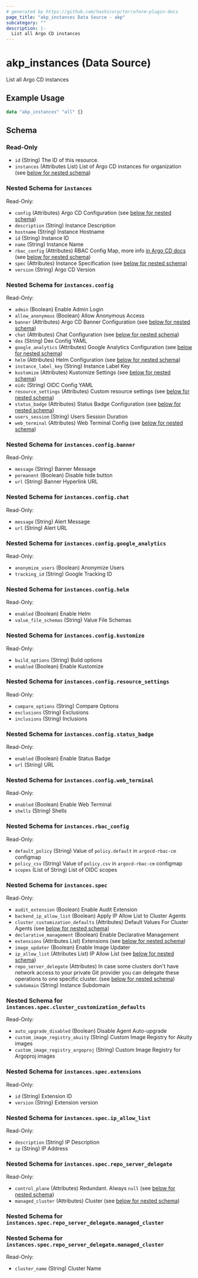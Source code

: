 ```yaml
---
# generated by https://github.com/hashicorp/terraform-plugin-docs
page_title: "akp_instances Data Source - akp"
subcategory: ""
description: |-
  List all Argo CD instances
---
```


# akp_instances (Data Source)

List all Argo CD instances

## Example Usage

```terraform
data "akp_instances" "all" {}
```

<!-- schema generated by tfplugindocs -->
## Schema

### Read-Only

- `id` (String) The ID of this resource.
- `instances` (Attributes List) List of Argo CD instances for organization (see [below for nested schema](#nestedatt--instances))

<a id="nestedatt--instances"></a>
### Nested Schema for `instances`

Read-Only:

- `config` (Attributes) Argo CD Configuration (see [below for nested schema](#nestedatt--instances--config))
- `description` (String) Instance Description
- `hostname` (String) Instance Hostname
- `id` (String) Instance ID
- `name` (String) Instance Name
- `rbac_config` (Attributes) RBAC Config Map, more info [in Argo CD docs](https://argo-cd.readthedocs.io/en/stable/operator-manual/rbac/) (see [below for nested schema](#nestedatt--instances--rbac_config))
- `spec` (Attributes) Instance Specification (see [below for nested schema](#nestedatt--instances--spec))
- `version` (String) Argo CD Version

<a id="nestedatt--instances--config"></a>
### Nested Schema for `instances.config`

Read-Only:

- `admin` (Boolean) Enable Admin Login
- `allow_anonymous` (Boolean) Allow Anonymous Access
- `banner` (Attributes) Argo CD Banner Configuration (see [below for nested schema](#nestedatt--instances--config--banner))
- `chat` (Attributes) Chat Configuration (see [below for nested schema](#nestedatt--instances--config--chat))
- `dex` (String) Dex Config YAML
- `google_analytics` (Attributes) Google Analytics Configuration (see [below for nested schema](#nestedatt--instances--config--google_analytics))
- `helm` (Attributes) Helm Configuration (see [below for nested schema](#nestedatt--instances--config--helm))
- `instance_label_key` (String) Instance Label Key
- `kustomize` (Attributes) Kustomize Settings (see [below for nested schema](#nestedatt--instances--config--kustomize))
- `oidc` (String) OIDC Config YAML
- `resource_settings` (Attributes) Custom resource settings (see [below for nested schema](#nestedatt--instances--config--resource_settings))
- `status_badge` (Attributes) Status Badge Configuration (see [below for nested schema](#nestedatt--instances--config--status_badge))
- `users_session` (String) Users Session Duration
- `web_terminal` (Attributes) Web Terminal Config (see [below for nested schema](#nestedatt--instances--config--web_terminal))

<a id="nestedatt--instances--config--banner"></a>
### Nested Schema for `instances.config.banner`

Read-Only:

- `message` (String) Banner Message
- `permanent` (Boolean) Disable hide button
- `url` (String) Banner Hyperlink URL


<a id="nestedatt--instances--config--chat"></a>
### Nested Schema for `instances.config.chat`

Read-Only:

- `message` (String) Alert Message
- `url` (String) Alert URL


<a id="nestedatt--instances--config--google_analytics"></a>
### Nested Schema for `instances.config.google_analytics`

Read-Only:

- `anonymize_users` (Boolean) Anonymize Users
- `tracking_id` (String) Google Tracking ID


<a id="nestedatt--instances--config--helm"></a>
### Nested Schema for `instances.config.helm`

Read-Only:

- `enabled` (Boolean) Enable Helm
- `value_file_schemas` (String) Value File Schemas


<a id="nestedatt--instances--config--kustomize"></a>
### Nested Schema for `instances.config.kustomize`

Read-Only:

- `build_options` (String) Build options
- `enabled` (Boolean) Enable Kustomize


<a id="nestedatt--instances--config--resource_settings"></a>
### Nested Schema for `instances.config.resource_settings`

Read-Only:

- `compare_options` (String) Compare Options
- `exclusions` (String) Exclusions
- `inclusions` (String) Inclusions


<a id="nestedatt--instances--config--status_badge"></a>
### Nested Schema for `instances.config.status_badge`

Read-Only:

- `enabled` (Boolean) Enable Status Badge
- `url` (String) URL


<a id="nestedatt--instances--config--web_terminal"></a>
### Nested Schema for `instances.config.web_terminal`

Read-Only:

- `enabled` (Boolean) Enable Web Terminal
- `shells` (String) Shells



<a id="nestedatt--instances--rbac_config"></a>
### Nested Schema for `instances.rbac_config`

Read-Only:

- `default_policy` (String) Value of `policy.default` in `argocd-rbac-cm` configmap
- `policy_csv` (String) Value of `policy.csv` in `argocd-rbac-cm` configmap
- `scopes` (List of String) List of OIDC scopes


<a id="nestedatt--instances--spec"></a>
### Nested Schema for `instances.spec`

Read-Only:

- `audit_extension` (Boolean) Enable Audit Extension
- `backend_ip_allow_list` (Boolean) Apply IP Allow List to Cluster Agents
- `cluster_customization_defaults` (Attributes) Default Values For Cluster Agents (see [below for nested schema](#nestedatt--instances--spec--cluster_customization_defaults))
- `declarative_management` (Boolean) Enable Declarative Management
- `extensions` (Attributes List) Extensions (see [below for nested schema](#nestedatt--instances--spec--extensions))
- `image_updater` (Boolean) Enable Image Updater
- `ip_allow_list` (Attributes List) IP Allow List (see [below for nested schema](#nestedatt--instances--spec--ip_allow_list))
- `repo_server_delegate` (Attributes) In case some clusters don't have network access to your private Git provider you can delegate these operations to one specific cluster. (see [below for nested schema](#nestedatt--instances--spec--repo_server_delegate))
- `subdomain` (String) Instance Subdomain

<a id="nestedatt--instances--spec--cluster_customization_defaults"></a>
### Nested Schema for `instances.spec.cluster_customization_defaults`

Read-Only:

- `auto_upgrade_disabled` (Boolean) Disable Agent Auto-upgrade
- `custom_image_registry_akuity` (String) Custom Image Registry for Akuity images
- `custom_image_registry_argoproj` (String) Custom Image Registry for Argoproj images


<a id="nestedatt--instances--spec--extensions"></a>
### Nested Schema for `instances.spec.extensions`

Read-Only:

- `id` (String) Extension ID
- `version` (String) Extension version


<a id="nestedatt--instances--spec--ip_allow_list"></a>
### Nested Schema for `instances.spec.ip_allow_list`

Read-Only:

- `description` (String) IP Description
- `ip` (String) IP Address


<a id="nestedatt--instances--spec--repo_server_delegate"></a>
### Nested Schema for `instances.spec.repo_server_delegate`

Read-Only:

- `control_plane` (Attributes) Redundant. Always `null` (see [below for nested schema](#nestedatt--instances--spec--repo_server_delegate--control_plane))
- `managed_cluster` (Attributes) Cluster (see [below for nested schema](#nestedatt--instances--spec--repo_server_delegate--managed_cluster))

<a id="nestedatt--instances--spec--repo_server_delegate--control_plane"></a>
### Nested Schema for `instances.spec.repo_server_delegate.managed_cluster`


<a id="nestedatt--instances--spec--repo_server_delegate--managed_cluster"></a>
### Nested Schema for `instances.spec.repo_server_delegate.managed_cluster`

Read-Only:

- `cluster_name` (String) Cluster Name


